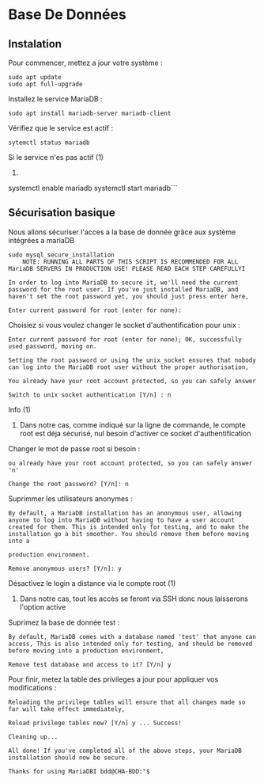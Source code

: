 # Base De Données

## Instalation

Pour commencer, mettez a jour votre système :
```
sudo apt update
sudo apt full-upgrade
```
Installez le service MariaDB :
```
sudo apt install mariadb-server mariadb-client 
```
Vérifiez que le service est actif : 
```
sytemctl status mariadb
```
<div class="annotate" markdown>

Si le service n'es pas actif (1)

</div>

1. ```
systemctl enable mariadb 
systemctl start mariadb```

## Sécurisation basique

Nous allons sécuriser l'acces a la base de donnée grâce aux système intégrées a mariaDB
```
sudo mysql_secure_installation 
    NOTE: RUNNING ALL PARTS OF THIS SCRIPT IS RECOMMENDED FOR ALL MariaDB SERVERS IN PRODUCTION USE! PLEASE READ EACH STEP CAREFULLYI
 
In order to log into MariaDB to secure it, we'll need the current password for the root user. If you've just installed MariaDB, and haven't set the root password yet, you should just press enter here,
 
Enter current password for root (enter for none):
```
Choisiez si vous voulez changer le socket d'authentification pour unix :
```
Enter current password for root (enter for none); OK, successfully used password, moving on.
 
Setting the root password or using the unix_socket ensures that nobody can log into the MariaDB root user without the proper authorisation,
 
You already have your root account protected, so you can safely answer
 
Switch to unix socket authentication [Y/n] : n
```
<div class="annotate" markdown>

Info (1)

</div>

1. Dans notre cas, comme indiqué sur la ligne de commande, le compte root est déja sécurisé, nul besoin d'activer ce socket d'authentification

Changer le mot de passe root si besoin : 
```
ou already have your root account protected, so you can safely answer 'n'
 
Change the root password? [Y/n]: n
```

Suprimmer les utilisateurs anonymes : 

```
By default, a MariaDB installation has an anonymous user, allowing anyone to log into MariaDB without having to have a user account created for them. This is intended only for testing, and to make the installation go a bit smoother. You should remove them before moving into a
 
production environment.
 
Remove anonymous users? [Y/n]: y
```

<div class="annotate" markdown>

Désactivez le login a distance via le compte root (1)

</div>

1. Dans notre cas, tout les accès se feront via SSH donc nous laisserons l'option active

Suprimez la base de donnée test : 

```
By default, MariaDB comes with a database named 'test' that anyone can access, This is also intended only for testing, and should be removed before moving into a production environment,
 
Remove test database and access to it? [Y/n] y
```
 
Pour finir, metez la table des privileges a jour pour appliquer vos modifications : 
```
Reloading the privilege tables will ensure that all changes made so far will take effect immediately,
 
Reload privilege tables now? [Y/n] y ... Success!
 
Cleaning up...
 
All done! If you've completed all of the above steps, your MariaDB installation should now be secure.
 
Thanks for using MariaDBI bdd@CHA-BDD:"$
```



